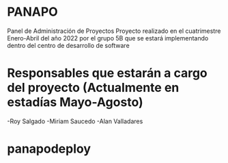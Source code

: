 # PANAPO
Panel de Administración de Proyectos Proyecto realizado en el cuatrimestre Enero-Abril del año 2022 por el grupo 5B que se estará implementando dentro del centro de desarrollo de software
# Responsables que estarán a cargo del proyecto (Actualmente en estadías Mayo-Agosto)
-Roy Salgado
-Miriam Saucedo
-Alan Valladares
# panapodeploy
